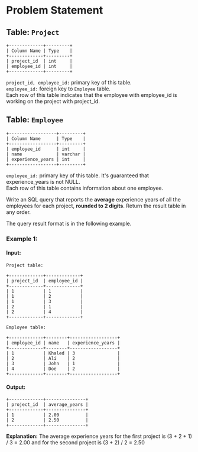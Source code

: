# Problem Statement
## Table:  `Project`
```
+-------------+---------+
| Column Name | Type    |
+-------------+---------+
| project_id  | int     |
| employee_id | int     |
+-------------+---------+
```
`project_id, employee_id:` primary key of this table.\
`employee_id:` foreign key to `Employee` table.\
Each row of this table indicates that the employee with employee_id is working on the project with project_id.

## Table:  `Employee`
```
+------------------+---------+
| Column Name      | Type    |
+------------------+---------+
| employee_id      | int     |
| name             | varchar |
| experience_years | int     |
+------------------+---------+
```
`employee_id:` primary key of this table. It's guaranteed that experience_years is not NULL.\
Each row of this table contains information about one employee.

Write an SQL query that reports the  **average**  experience years of all the employees for each project,  **rounded to 2 digits**. Return the result table in  any order.

The query result format is in the following example.

### Example 1:
#### Input:
`Project table:`
```
+-------------+-------------+
| project_id  | employee_id |
+-------------+-------------+
| 1           | 1           |
| 1           | 2           |
| 1           | 3           |
| 2           | 1           |
| 2           | 4           |
+-------------+-------------+
```
`Employee table:`
```
+-------------+--------+------------------+
| employee_id | name   | experience_years |
+-------------+--------+------------------+
| 1           | Khaled | 3                |
| 2           | Ali    | 2                |
| 3           | John   | 1                |
| 4           | Doe    | 2                |
+-------------+--------+------------------+
```
#### Output:
```
+-------------+---------------+
| project_id  | average_years |
+-------------+---------------+
| 1           | 2.00          |
| 2           | 2.50          |
+-------------+---------------+
```
**Explanation:** The average experience years for the first project is (3 + 2 + 1) / 3 = 2.00 and for the second project is (3 + 2) / 2 = 2.50
